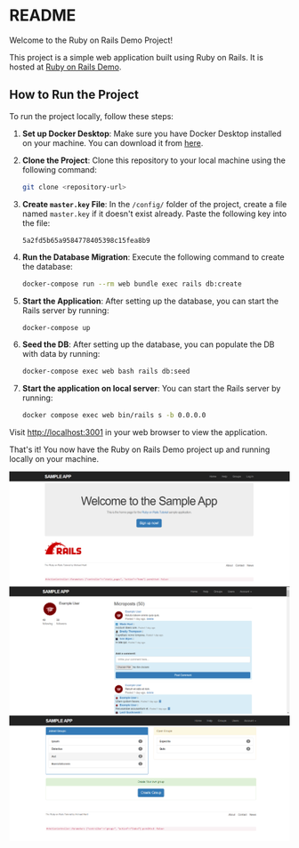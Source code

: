 # README

Welcome to the Ruby on Rails Demo Project!

This project is a simple web application built using Ruby on Rails. It is hosted at [Ruby on Rails Demo](https://ruby-rails-demo.onrender.com/).

## How to Run the Project

To run the project locally, follow these steps:

1. **Set up Docker Desktop**: Make sure you have Docker Desktop installed on your machine. You can download it from [here](https://www.docker.com/products/docker-desktop).

2. **Clone the Project**: Clone this repository to your local machine using the following command:

   ```bash
   git clone <repository-url>
   ```

3. **Create `master.key` File**: In the `/config/` folder of the project, create a file named `master.key` if it doesn't exist already. Paste the following key into the file:

   ```
   5a2fd5b65a9584778405398c15fea8b9
   ```

4. **Run the Database Migration**: Execute the following command to create the database:

   ```bash
   docker-compose run --rm web bundle exec rails db:create
   ```

5. **Start the Application**: After setting up the database, you can start the Rails server by running:

   ```bash
   docker-compose up
   ```

6. **Seed the DB**: After setting up the database, you can populate the DB with data by running:

   ```bash
   docker-compose exec web bash rails db:seed
   ```

7. **Start the application on local server**: You can start the Rails server by running:

   ```bash
   docker compose exec web bin/rails s -b 0.0.0.0
   ```

Visit [http://localhost:3001](http://localhost:3001) in your web browser to view the application.

That's it! You now have the Ruby on Rails Demo project up and running locally on your machine.

![alt text](image.png)
![alt text](image-1.png)
![alt text](image-2.png)
